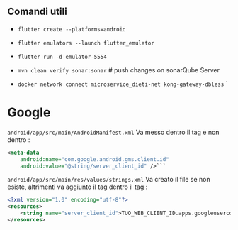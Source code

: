 ## Comandi utili
- `flutter create --platforms=android`
- `flutter emulators --launch flutter_emulator`
- `flutter run -d emulator-5554`
- `mvn clean verify sonar:sonar` # push changes on sonarQube Server

- `docker network connect microservice_dieti-net kong-gateway-dbless` 
`

# Google
`android/app/src/main/AndroidManifest.xml`
Va messo dentro il tag <application> e non dentro <activity>:
```xml
<meta-data
    android:name="com.google.android.gms.client.id"
    android:value="@string/server_client_id" />```

```
`android/app/src/main/res/values/strings.xml`
Va creato il file se non esiste, altrimenti va aggiunto il tag <string> dentro il tag <resources>:
```xml
<?xml version="1.0" encoding="utf-8"?>
<resources>
    <string name="server_client_id">TUO_WEB_CLIENT_ID.apps.googleusercontent.com</string>
</resources>

```
